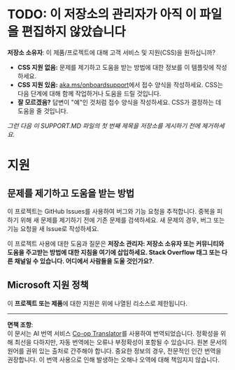 <!--
CO_OP_TRANSLATOR_METADATA:
{
  "original_hash": "16623b0983ccd9d0cd0680b9604e9cf4",
  "translation_date": "2025-10-21T23:42:08+00:00",
  "source_file": "SUPPORT.md",
  "language_code": "ko"
}
-->
# TODO: 이 저장소의 관리자가 아직 이 파일을 편집하지 않았습니다

**저장소 소유자**: 이 제품/프로젝트에 대해 고객 서비스 및 지원(CSS)을 원하십니까?

- **CSS 지원 없음:** 문제를 제기하고 도움을 받는 방법에 대한 정보를 이 템플릿에 작성하세요.
- **CSS 지원 있음:** [aka.ms/onboardsupport](https://aka.ms/onboardsupport)에서 접수 양식을 작성하세요. CSS는 다음 단계에 대해 함께 작업하거나 도움을 드릴 것입니다.
- **잘 모르겠음?** 답변이 "예"인 것처럼 접수 양식을 작성하세요. CSS가 결정하는 데 도움을 줄 것입니다.

*그런 다음 이 SUPPORT.MD 파일의 첫 번째 제목을 저장소를 게시하기 전에 제거하세요.*
<!-- markdownlint-disable-next-line MD025 - Justification: Standard Microsoft Template -->
# 지원

## 문제를 제기하고 도움을 받는 방법  

이 프로젝트는 GitHub Issues를 사용하여 버그와 기능 요청을 추적합니다. 중복을 피하기 위해 새 문제를 제기하기 전에 기존 문제를 검색하세요. 새 문제의 경우, 버그 또는 기능 요청을 새 Issue로 작성하세요.

이 프로젝트 사용에 대한 도움과 질문은 **저장소 관리자: 저장소 소유자 또는 커뮤니티와 도움을 주고받는 방법에 대한 지침을 여기에 삽입하세요. Stack Overflow 태그 또는 다른 채널일 수 있습니다. 어디에서 사람들을 도울 것인가요?**.

## Microsoft 지원 정책  

이 **프로젝트 또는 제품**에 대한 지원은 위에 나열된 리소스로 제한됩니다.

---

**면책 조항**:  
이 문서는 AI 번역 서비스 [Co-op Translator](https://github.com/Azure/co-op-translator)를 사용하여 번역되었습니다. 정확성을 위해 최선을 다하지만, 자동 번역에는 오류나 부정확성이 포함될 수 있습니다. 원본 문서의 원어를 권위 있는 출처로 간주해야 합니다. 중요한 정보의 경우, 전문적인 인간 번역을 권장합니다. 이 번역 사용으로 인해 발생하는 오해나 오역에 대해 책임지지 않습니다.